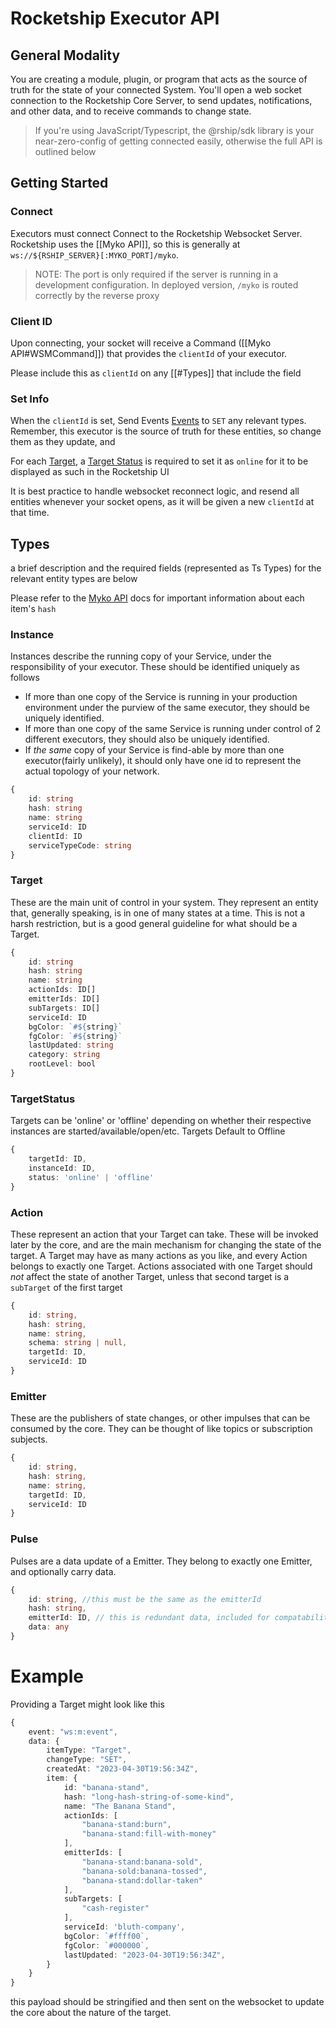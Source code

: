 # Rocketship Executor API

## General Modality

You are creating a module, plugin, or program that acts as the source of truth for the state of your connected System. You'll open a web socket connection to the Rocketship Core Server, to send updates, notifications, and other data, and to receive commands to change state.

> If you're using JavaScript/Typescript, the @rship/sdk library is your near-zero-config of getting connected easily, otherwise the full API is outlined below

## Getting Started
### Connect 
Executors must connect Connect to the Rocketship Websocket Server. Rocketship uses the [[Myko API]], so this is generally at `ws://${RSHIP_SERVER}[:MYKO_PORT]/myko`. 

> NOTE: The port is only required if the server is running in a development configuration. In deployed version, `/myko` is routed correctly by the reverse proxy

### Client ID

Upon connecting, your socket will receive a Command ([[Myko API#WSMCommand]]) that provides the `clientId` of your executor.
 
Please include this as `clientId` on any [[#Types]] that include the field
### Set Info

When the `clientId` is set, Send Events [Events](./Myko%20API.md) to `SET` any relevant types. Remember, this executor is the source of truth for these entities, so change them as they update, and 

For each [Target](#target), a [Target Status](#targetstatus) is required to set it as `online` for it to be displayed as such in the Rocketship UI

It is best practice to handle websocket reconnect logic, and resend all entities whenever your socket opens, as it will be given a new `clientId` at that time. 

## Types   

a brief description and the required fields (represented as Ts Types) for the relevant entity types are below

Please refer to the [Myko API](./Myko%20API.md) docs for important information about each item's `hash`

### Instance
Instances describe the running copy of your Service, under the responsibility of your executor. These should be identified uniquely as follows
- If more than one copy of the Service is running in your production environment under the purview of the same executor, they should be uniquely identified. 
- If more than one copy of the same Service is running under control of 2 different executors, they should also be uniquely identified. 
- If *the same* copy of your Service is find-able by more than one executor(fairly unlikely), it should only have one id to represent the actual topology of your network. 

```ts
{
	id: string 
	hash: string
	name: string
	serviceId: ID
	clientId: ID
	serviceTypeCode: string
}
```

### Target
These are the main unit of control in your system. They represent an entity that, generally speaking, is in one of many states at a time. This is not a harsh restriction, but is a good general guideline for what should be a Target. 

```ts
{
	id: string 
	hash: string
	name: string
	actionIds: ID[]
	emitterIds: ID[]
	subTargets: ID[]
	serviceId: ID
	bgColor: `#${string}`
	fgColor: `#${string}`
	lastUpdated: string
	category: string
	rootLevel: bool
}
```

### TargetStatus
Targets can be 'online' or 'offline' depending on whether their respective instances are started/available/open/etc. Targets Default to Offline

```ts
{
	targetId: ID,
	instanceId: ID,
	status: 'online' | 'offline'
}
```

### Action
These represent an action that your Target can take. These will be invoked later by the core, and are the main mechanism for changing the state of the target. A Target may have as many actions as you like, and every Action belongs to exactly one Target. Actions associated with one Target should *not* affect the state of another Target, unless that second target is a `subTarget` of the first target

```ts
{
	id: string, 
	hash: string,
	name: string,
	schema: string | null,
	targetId: ID,
	serviceId: ID
}
```

### Emitter
These are the publishers of state changes, or other impulses that can be consumed by the core. They can be thought of like topics or subscription subjects. 

```ts
{
	id: string, 
	hash: string,
	name: string,
	targetId: ID,
	serviceId: ID
}
```

### Pulse
Pulses are a data update of a Emitter. They belong to exactly one Emitter, and optionally carry data. 

```ts
{
	id: string, //this must be the same as the emitterId
	hash: string,
	emitterId: ID, // this is redundant data, included for compatability
	data: any
}
```


# Example

Providing a Target might look like this

```ts
{
	event: "ws:m:event",
	data: {
		itemType: "Target", 
		changeType: "SET", 
		createdAt: "2023-04-30T19:56:34Z",
		item: {	
			id: "banana-stand", 
			hash: "long-hash-string-of-some-kind",
			name: "The Banana Stand",
			actionIds: [
				"banana-stand:burn", 
				"banana-stand:fill-with-money"
			],
			emitterIds: [
				"banana-stand:banana-sold",
				"banana-sold:banana-tossed",
				"banana-stand:dollar-taken"
			],
			subTargets: [
				"cash-register"
			],
			serviceId: 'bluth-company',
			bgColor: `#ffff00`,
			fgColor: `#000000`,
			lastUpdated: "2023-04-30T19:56:34Z",
		}
	}
}
```

this payload should be stringified and then sent on the websocket to update the core about the nature of the target. 